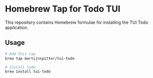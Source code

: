 # Homebrew Tap for Todo TUI

This repository contains Homebrew formulae for installing the TUI Todo application.

## Usage

```bash
# Add this tap
brew tap martijnspitter/tui-todo

# Install todo
brew install tui-todo
